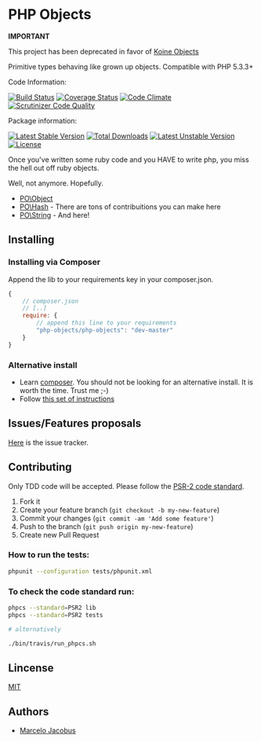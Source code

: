 # PHP Objects

**IMPORTANT**

This project has been deprecated in favor of [Koine Objects](https://github.com/koinephp/Objects)

Primitive types behaving like grown up objects. Compatible with PHP 5.3.3+

Code Information:

[![Build Status](https://travis-ci.org/mjacobus/php-objects.png?branch=master)](https://travis-ci.org/mjacobus/php-objects)
[![Coverage Status](https://coveralls.io/repos/mjacobus/php-objects/badge.png)](https://coveralls.io/r/mjacobus/php-objects)
[![Code Climate](https://codeclimate.com/github/mjacobus/php-objects.png)](https://codeclimate.com/github/mjacobus/php-objects)
[![Scrutinizer Code Quality](https://scrutinizer-ci.com/g/mjacobus/php-objects/badges/quality-score.png?b=master)](https://scrutinizer-ci.com/g/mjacobus/php-objects/?branch=master)

Package information:

[![Latest Stable Version](https://poser.pugx.org/php-objects/php-objects/v/stable.svg)](https://packagist.org/packages/php-objects/php-objects)
[![Total Downloads](https://poser.pugx.org/php-objects/php-objects/downloads.svg)](https://packagist.org/packages/php-objects/php-objects)
[![Latest Unstable Version](https://poser.pugx.org/php-objects/php-objects/v/unstable.svg)](https://packagist.org/packages/php-objects/php-objects)
[![License](https://poser.pugx.org/php-objects/php-objects/license.svg)](https://packagist.org/packages/php-objects/php-objects)

Once you've written some ruby code and you HAVE to write php, you miss the
hell out off ruby objects.

Well, not anymore. Hopefully.

- [PO\Object](docs/Object.md)
- [PO\Hash](docs/Hash.md) - There are tons of contribuitions you can make here
- [PO\String](docs/String.md) - And here!

## Installing

### Installing via Composer
Append the lib to your requirements key in your composer.json.

```javascript
{
    // composer.json
    // [..]
    require: {
        // append this line to your requirements
        "php-objects/php-objects": "dev-master"
    }
}
```

### Alternative install
- Learn [composer](https://getcomposer.org). You should not be looking for an alternative install. It is worth the time. Trust me ;-)
- Follow [this set of instructions](#installing-via-composer)

## Issues/Features proposals

[Here](https://github.com/mjacobus/php-objects/issues) is the issue tracker.

## Contributing

Only TDD code will be accepted. Please follow the [PSR-2 code standard](https://github.com/php-fig/fig-standards/blob/master/accepted/PSR-2-coding-style-guide.md).

1. Fork it
2. Create your feature branch (`git checkout -b my-new-feature`)
3. Commit your changes (`git commit -am 'Add some feature'`)
4. Push to the branch (`git push origin my-new-feature`)
5. Create new Pull Request

### How to run the tests:

```bash
phpunit --configuration tests/phpunit.xml
```

### To check the code standard run:

```bash
phpcs --standard=PSR2 lib
phpcs --standard=PSR2 tests

# alternatively

./bin/travis/run_phpcs.sh
```

## Lincense
[MIT](MIT-LICENSE)

## Authors

- [Marcelo Jacobus](https://github.com/mjacobus)
